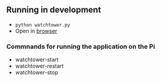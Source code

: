## Running in development

* `python watchtower.py` 
* Open in [browser](http://192.168.0.116:5000)


### Commnands for running the application on the Pi

* watchtower-start
* watchtower-restart
* watchtower-stop
